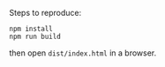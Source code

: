 Steps to reproduce:

    npm install
    npm run build

then open `dist/index.html` in a browser. 

